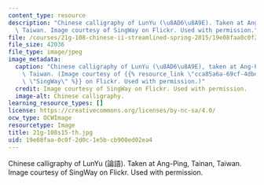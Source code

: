 ```yaml
---
content_type: resource
description: "Chinese calligraphy of LunYu (\u8AD6\u8A9E). Taken at Ang-Ping, Tainan,\
  \ Taiwan. Image courtesy of SingWay on Flickr. Used with permission."
file: /courses/21g-108-chinese-ii-streamlined-spring-2015/19e08faa0c0f2d0c1e5bcb900ed02ea4_21g-108s15-th.jpg
file_size: 42036
file_type: image/jpeg
image_metadata:
  caption: "Chinese calligraphy of LunYu (\u8AD6\u8A9E), taken at Ang-Ping, Tainan,\
    \ Taiwan. (Image courtesy of {{% resource_link \"cca85a6a-69cf-4dbd-883d-b5db4098d25e\"\
    \ \"SingWay\" %}} on Flickr. Used with permission.)"
  credit: Image courtesy of SingWay on Flickr. Used with permission.
  image-alt: Chinese calligraphy.
learning_resource_types: []
license: https://creativecommons.org/licenses/by-nc-sa/4.0/
ocw_type: OCWImage
resourcetype: Image
title: 21g-108s15-th.jpg
uid: 19e08faa-0c0f-2d0c-1e5b-cb900ed02ea4
---
```

Chinese calligraphy of LunYu (論語). Taken at Ang-Ping, Tainan, Taiwan. Image courtesy of SingWay on Flickr. Used with permission.